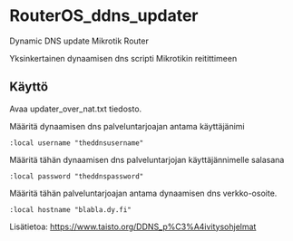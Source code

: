 # RouterOS_ddns_updater
Dynamic DNS update Mikrotik Router

Yksinkertainen dynaamisen dns scripti Mikrotikin reitittimeen

<h2> Käyttö </h2>

Avaa updater_over_nat.txt tiedosto.

Määritä dynaamisen dns palveluntarjoajan antama käyttäjänimi

```
:local username "theddnsusername"
```
Määritä tähän dynaamisen dns palveluntarjojan käyttäjännimelle salasana
```
:local password "theddnspassword"
```
Määritä tähän palveluntarjoajan antama dynaamisen dns verkko-osoite.
```
:local hostname "blabla.dy.fi"
```

Lisätietoa: https://www.taisto.org/DDNS_p%C3%A4ivitysohjelmat
